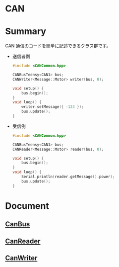 # CAN

# Summary

CAN 通信のコードを簡単に記述できるクラス群です。

-   送信者例

    ```cpp
	#include <CANCommon.hpp>

    CANBusTeensy<CAN1> bus;
    CANWriter<Message::Motor> writer(bus, 0);

    void setup() {
    	bus.begin();
    }
    void loop() {
    	writer.setMessage({ -123 });
    	bus.update();
    }
    ```

-   受信例
    ```cpp
	#include <CANCommon.hpp>

    CANBusTeensy<CAN1> bus;
    CANReader<Message::Motor> reader(bus, 0);

    void setup() {
    	bus.begin();
    }
    void loop() {
    	Serial.println(reader.getMessage().power);
    	bus.update();
    }
    ```

# Document

## [CanBus](./CanBus.md)

## [CanReader](./CanReader.md)

## [CanWriter](./CanWriter.md)
